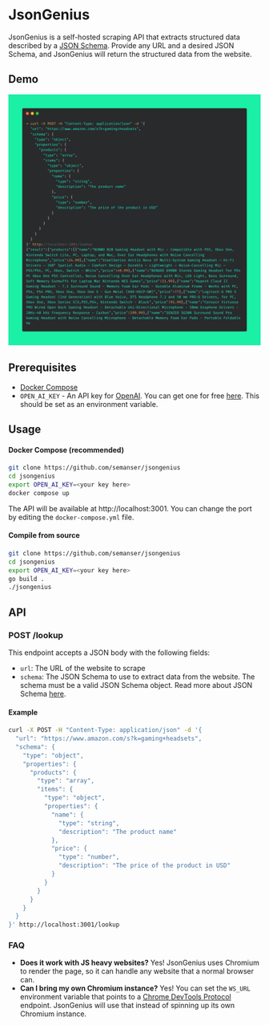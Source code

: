 # JsonGenius

JsonGenius is a self-hosted scraping API that extracts structured data described by a [JSON Schema](https://json-schema.org). Provide any URL and a desired JSON Schema, and JsonGenius will return the structured data from the website.

## Demo
![image](.github/screenshots/demo.png)

## Prerequisites
- [Docker Compose](https://docs.docker.com/compose/install/)
- `OPEN_AI_KEY` - An API key for [OpenAI](https://openai.com/). You can get one for free [here](https://platform.openai.com/account/api-keys). This should be set as an environment variable.

## Usage
####  Docker Compose (recommended)
```bash
git clone https://github.com/semanser/jsongenius
cd jsongenius
export OPEN_AI_KEY=<your key here>
docker compose up
```
The API will be available at http://localhost:3001. You can change the port by editing the `docker-compose.yml` file.

#### Compile from source
```bash
git clone https://github.com/semanser/jsongenius
cd jsongenius
export OPEN_AI_KEY=<your key here>
go build .
./jsongenius
```

## API

### POST /lookup
This endpoint accepts a JSON body with the following fields:
- `url`: The URL of the website to scrape
- `schema`: The JSON Schema to use to extract data from the website. The schema must be a valid JSON Schema object. Read more about JSON Schema [here](https://json-schema.org/).

#### Example
```bash
curl -X POST -H "Content-Type: application/json" -d '{
  "url": "https://www.amazon.com/s?k=gaming+headsets",
  "schema": {
    "type": "object",
    "properties": {
      "products": {
        "type": "array",
        "items": {
          "type": "object",
          "properties": {
            "name": {
              "type": "string",
              "description": "The product name"
            },
            "price": {
              "type": "number",
              "description": "The price of the product in USD"
            }
          }
        }
      }
    }
  }
}' http://localhost:3001/lookup
```

### FAQ
- **Does it work with JS heavy websites?** Yes! JsonGenius uses Chromium to render the page, so it can handle any website that a normal browser can.
- **Can I bring my own Chromium instance?** Yes! You can set the `WS_URL` environment variable that points to a [Chrome DevTools Protocol](https://chromedevtools.github.io/devtools-protocol/) endpoint. JsonGenius will use that instead of spinning up its own Chromium instance.
